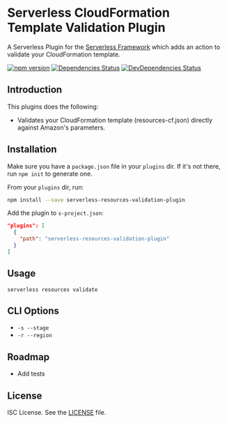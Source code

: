# Serverless CloudFormation Template Validation Plugin

A Serverless Plugin for the [Serverless Framework](http://www.serverless.com) which adds an action to validate your CloudFormation template.

[![npm version](https://badge.fury.io/js/serverless-resources-validation-plugin.svg)](https://badge.fury.io/js/serverless-resources-validation-plugin)
[![Dependencies Status](https://david-dm.org/joostfarla/serverless-cors-plugin.svg)](https://david-dm.org/tmilewski/serverless-resources-validation-plugin)
[![DevDependencies Status](https://david-dm.org/joostfarla/serverless-cors-plugin/dev-status.svg)](https://david-dm.org/tmilewski/serverless-resources-validation-plugin#info=devDependencies)

## Introduction

This plugins does the following:

* Validates your CloudFormation template (resources-cf.json) directly against Amazon's parameters.

## Installation

Make sure you have a `package.json` file in your `plugins` dir. If it's not there, run `npm init` to generate one.

From your `plugins` dir, run:

```bash
npm install --save serverless-resources-validation-plugin
```

Add the plugin to `s-project.json`:

```json
"plugins": [
  {
    "path": "serverless-resources-validation-plugin"
  }
]
```

## Usage

`serverless resources validate`

## CLI Options

* `-s --stage`
* `-r --region`

## Roadmap

* Add tests

## License

ISC License. See the [LICENSE](LICENSE) file.
